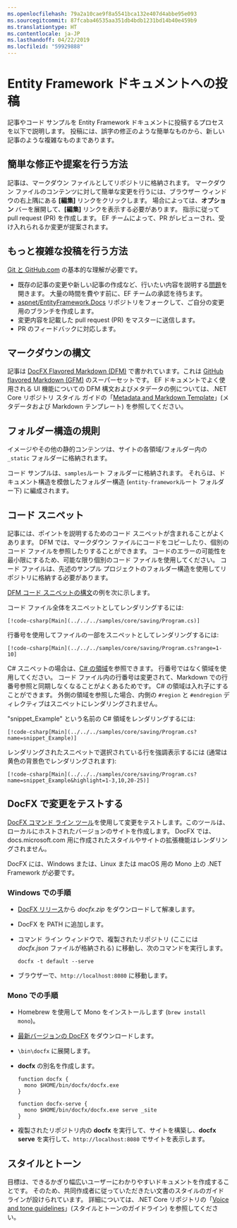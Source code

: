 ```yaml
---
ms.openlocfilehash: 79a2a10cae9f8a5541bca132e407d4abbe95e093
ms.sourcegitcommit: 87fcaba46535aa351db4bdb1231bd14b40e459b9
ms.translationtype: HT
ms.contentlocale: ja-JP
ms.lasthandoff: 04/22/2019
ms.locfileid: "59929888"
---
```

# <a name="contributing-to-the-entity-framework-documentation"></a>Entity Framework ドキュメントへの投稿

記事やコード サンプルを Entity Framework ドキュメントに投稿するプロセスを以下で説明します。 投稿には、誤字の修正のような簡単なものから、新しい記事のような複雑なものまであります。

## <a name="how-to-make-a-simple-correction-or-suggestion"></a>簡単な修正や提案を行う方法

記事は、マークダウン ファイルとしてリポジトリに格納されます。 マークダウン ファイルのコンテンツに対して簡単な変更を行うには、ブラウザー ウィンドウの右上隅にある **[編集]** リンクをクリックします。 場合によっては、**オプション** バーを展開して、**[編集]** リンクを表示する必要があります。 指示に従って pull request (PR) を作成します。 EF チームによって、PR がレビューされ、受け入れられるか変更が提案されます。

## <a name="how-to-make-a-more-complex-submission"></a>もっと複雑な投稿を行う方法

[Git と GitHub.com](https://guides.github.com/activities/hello-world/) の基本的な理解が必要です。

* 既存の記事の変更や新しい記事の作成など、行いたい内容を説明する[問題](https://github.com/aspnet/EntityFramework.Docs/issues/new)を開きます。 大量の時間を費やす前に、EF チームの承認を待ちます。
* [aspnet/EntityFramework.Docs](https://github.com/aspnet/EntityFramework.Docs/) リポジトリをフォークして、ご自分の変更用のブランチを作成します。
* 変更内容を記載した pull request (PR) をマスターに送信します。
* PR のフィードバックに対応します。

## <a name="markdown-syntax"></a>マークダウンの構文

記事は [DocFX Flavored Markdown (DFM)](http://dotnet.github.io/docfx/spec/docfx_flavored_markdown.html) で書かれています。これは [GitHub flavored Markdown (GFM)](https://guides.github.com/features/mastering-markdown/) のスーパーセットです。 EF ドキュメントでよく使用される UI 機能についての DFM 構文およびメタデータの例については、.NET Core リポジトリ スタイル ガイドの「[Metadata and Markdown Template](https://github.com/dotnet/docs/blob/master/styleguide/template.md)」(メタデータおよび Markdown テンプレート) を参照してください。

## <a name="folder-structure-conventions"></a>フォルダー構造の規則

イメージやその他の静的コンテンツは、サイトの各領域/フォルダー内の `_static` フォルダーに格納されます。

コード サンプルは、`samples`ルート フォルダーに格納されます。 それらは、ドキュメント構造を模倣したフォルダー構造 (`entity-framework`ルート フォルダー下) に編成されます。

## <a name="code-snippets"></a>コード スニペット

記事には、ポイントを説明するためのコード スニペットが含まれることがよくあります。 DFM では、マークダウン ファイルにコードをコピーしたり、個別のコード ファイルを参照したりすることができます。 コードのエラーの可能性を最小限にするため、可能な限り個別のコード ファイルを使用してください。 コード ファイルは、先述のサンプル プロジェクトのフォルダー構造を使用してリポジトリに格納する必要があります。

[DFM コード スニペットの構文](http://dotnet.github.io/docfx/spec/docfx_flavored_markdown.html#code-snippet)の例を次に示します。

コード ファイル全体をスニペットとしてレンダリングするには:

``` none
[!code-csharp[Main](../../../samples/core/saving/Program.cs)]
```

行番号を使用してファイルの一部をスニペットとしてレンダリングするには:

``` none
[!code-csharp[Main](../../../samples/core/saving/Program.cs?range=1-10]
```

C# スニペットの場合は、[C# の領域](https://msdn.microsoft.com/library/9a1ybwek.aspx)を参照できます。 行番号ではなく領域を使用してください。 コード ファイル内の行番号は変更されて、Markdown での行番号参照と同期しなくなることがよくあるためです。 C# の領域は入れ子にすることができます。 外側の領域を参照した場合、内側の `#region` と `#endregion` ディレクティブはスニペットにレンダリングされません。

"snippet_Example" という名前の C# 領域をレンダリングするには:

``` none
[!code-csharp[Main](../../../samples/core/saving/Program.cs?name=snippet_Example)]
```

レンダリングされたスニペットで選択されている行を強調表示するには (通常は黄色の背景色でレンダリングされます):

``` none
[!code-csharp[Main](../../../samples/core/saving/Program.cs?name=snippet_Example&highlight=1-3,10,20-25)]
```

## <a name="test-your-changes-with-docfx"></a>DocFX で変更をテストする

[DocFX コマンド ライン ツール](https://dotnet.github.io/docfx/tutorial/docfx_getting_started.html#2-use-docfx-as-a-command-line-tool)を使用して変更をテストします。このツールは、ローカルにホストされたバージョンのサイトを作成します。 DocFX では、docs.microsoft.com 用に作成されたスタイルやサイトの拡張機能はレンダリングされません。

DocFX には、Windows または、Linux または macOS 用の Mono 上の .NET Framework が必要です。

### <a name="windows-instructions"></a>Windows での手順

* [DocFX リリース](https://github.com/dotnet/docfx/releases)から *docfx.zip* をダウンロードして解凍します。
* DocFX を PATH に追加します。
* コマンド ライン ウィンドウで、複製されたリポジトリ (ここには *docfx.json* ファイルが格納される) に移動し、次のコマンドを実行します。

   ``` console
   docfx -t default --serve
   ```

* ブラウザーで、`http://localhost:8080` に移動します。

### <a name="mono-instructions"></a>Mono での手順

* Homebrew を使用して Mono をインストールします (`brew install mono`)。
* [最新バージョンの DocFX](https://github.com/dotnet/docfx/releases/tag/v2.7.2) をダウンロードします。
* `\bin\docfx` に展開します。
* **docfx** の別名を作成します。

  ``` console
  function docfx {
    mono $HOME/bin/docfx/docfx.exe
  }

  function docfx-serve {
    mono $HOME/bin/docfx/docfx.exe serve _site
  }
  ```

* 複製されたリポジトリ内の **docfx** を実行して、サイトを構築し、**docfx serve** を実行して、`http://localhost:8080` でサイトを表示します。

## <a name="voice-and-tone"></a>スタイルとトーン

目標は、できるかぎり幅広いユーザーにわかりやすいドキュメントを作成することです。 そのため、共同作成者に従っていただきたい文書のスタイルのガイドラインが設けられています。 詳細については、.NET Core リポジトリの「[Voice and tone guidelines](https://github.com/dotnet/docs/blob/master/styleguide/voice-tone.md)」(スタイルとトーンのガイドライン) を参照してください。
